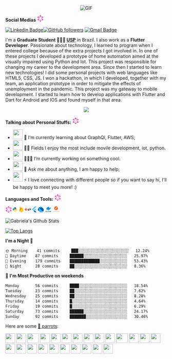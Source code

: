 <p align="center">
<img align="center" alt="GIF" src="https://media.giphy.com/media/xUPGcEliCc7bETyfO8/giphy.gif" />
</p>

**Social Medias** <code><img height="20" src="https://raw.githubusercontent.com/github/explore/5c058a388828bb5fde0bcafd4bc867b5bb3f26f3/topics/graphql/graphql.png"></code> 

[![Linkedin Badge](https://img.shields.io/badge/-Gabriela%20Santos-blue?style=social&logo=Linkedin&logoColor=blue&link=https://www.linkedin.com/in/gabriela-pereira-dos-santos-472365139/)](https://www.linkedin.com/in/gabriela-pereira-dos-santos-472365139/)[![GitHub followers](https://img.shields.io/github/followers/ggsant?label=Follow&style=social)](https://github.com/ggsant/?tab=follow) [![Gmail Badge](https://img.shields.io/badge/-gabriela.pereira.santos-c14438?style=social&logo=Gmail&logoColor=red&link=mailto:gabriela.pereira.santos@usp.br)](mailto:gabriela.pereira.santos@usp.br) 



I'm a **Graduate Student 👨🏽‍💼 [USP](https://www5.usp.br/)** in Brazil. I also work as a **Flutter Developer**. Passionate about technology, I learned to program when I entered college because of the extra projects I got involved in. In one of these projects I developed a prototype of home automation aimed at the visually impaired using Python and Iot. This project was responsible for changing my career to the development area. Since then I started to learn new technologies! I did some personal projects with web languages ​​like HTML5, CSS, JS. I won a hackathon, in which I developed, together with my team, an application prototype in order to mitigate the effects of unemployment in the pandemic. This project was my gateway to mobile development. I started to learn how to develop applications with Flutter and Dart for Android and IOS and found myself in that area. 

<p align="center">
  <img alig src="https://github-profile-trophy.vercel.app/?username=ggsant&column=6&rank=SSS,SS,S,AAA,AA,A,B,C" />
</p>



**Talking about Personal Stuffs:** <code><img height="20" src="https://raw.githubusercontent.com/github/explore/5c058a388828bb5fde0bcafd4bc867b5bb3f26f3/topics/graphql/graphql.png"></code>

- <img src="https://cultofthepartyparrot.com/parrots/hd/laptop_parrot.gif" width="30" height="30"/> 📖 I’m currently learning about GraphQl, Flutter, AWS;
- <img src="https://cultofthepartyparrot.com/parrots/hd/laptop_parrot.gif" width="30" height="30"/> 🤹🏽 Fields I enjoy the most include movile development, iot, python.
- <img src="https://cultofthepartyparrot.com/parrots/hd/laptop_parrot.gif" width="30" height="30"/> 👨🏽‍💻 I’m currently working on something cool.
- <img src="https://cultofthepartyparrot.com/parrots/hd/laptop_parrot.gif" width="30" height="30"/> 💬 Ask me about anything, I am happy to help;
- <img src="https://cultofthepartyparrot.com/parrots/hd/laptop_parrot.gif" width="30" height="30"/> ⚡️ I love connecting with different people so if you want to say hi, I'll be happy to meet you more! :)

**Languages and Tools:** <code><img height="20" src="https://raw.githubusercontent.com/github/explore/5c058a388828bb5fde0bcafd4bc867b5bb3f26f3/topics/graphql/graphql.png"></code>

<code><img height="20" src="https://raw.githubusercontent.com/github/explore/5c058a388828bb5fde0bcafd4bc867b5bb3f26f3/topics/graphql/graphql.png"></code><code><img height="20" src="https://raw.githubusercontent.com/github/explore/80688e429a7d4ef2fca1e82350fe8e3517d3494d/topics/python/python.png"></code><code><img height="20" src="https://raw.githubusercontent.com/github/explore/80688e429a7d4ef2fca1e82350fe8e3517d3494d/topics/firebase/firebase.png"></code><code><img height="20" src="https://raw.githubusercontent.com/github/explore/80688e429a7d4ef2fca1e82350fe8e3517d3494d/topics/git/git.png"></code><code><img height="20" src="https://raw.githubusercontent.com/github/explore/80688e429a7d4ef2fca1e82350fe8e3517d3494d/topics/flutter/flutter.png"></code><code><img height="20" src="https://raw.githubusercontent.com/github/explore/80688e429a7d4ef2fca1e82350fe8e3517d3494d/topics/dart/dart.png"></code>
<code><img height="20" src="https://raw.githubusercontent.com/github/explore/80688e429a7d4ef2fca1e82350fe8e3517d3494d/topics/docker/docker.png"></code>
<code><img height="20" src="https://raw.githubusercontent.com/github/explore/80688e429a7d4ef2fca1e82350fe8e3517d3494d/topics/postman/postman.png"></code>


![Gabriela's Github Stats](https://github-readme-stats.vercel.app/api?username=ggsant&show_icons=true&theme=dracula)

[![Top Langs](https://github-readme-stats.vercel.app/api/top-langs/?username=ggsant&layout=compact)](https://github.com/ggsant/github-readme-stats)


<!--START_SECTION:waka-->
**I'm a Night 🦉** 

```text
🌞 Morning    41 commits     ███░░░░░░░░░░░░░░░░░░░░░░   12.24% 
🌆 Daytime    87 commits     ██████░░░░░░░░░░░░░░░░░░░   25.97% 
🌃 Evening    179 commits    █████████████░░░░░░░░░░░░   53.43% 
🌙 Night      28 commits     ██░░░░░░░░░░░░░░░░░░░░░░░   8.36%

```
📅 **I'm Most Productive on weekends** 

```text
Monday       56 commits     ████░░░░░░░░░░░░░░░░░░░░░   18.54% 
Tuesday      23 commits     ██░░░░░░░░░░░░░░░░░░░░░░░   7.62% 
Wednesday    25 commits     ██░░░░░░░░░░░░░░░░░░░░░░░   8.28% 
Thursday     14 commits     █░░░░░░░░░░░░░░░░░░░░░░░░   4.64% 
Friday       19 commits     █░░░░░░░░░░░░░░░░░░░░░░░░   6.29% 
Saturday     73 commits     ██████░░░░░░░░░░░░░░░░░░░   24.17% 
Sunday       92 commits     ███████░░░░░░░░░░░░░░░░░░   30.46%

```

<!--END_SECTION:waka-->

Here are some [🦜 parrots](https://cultofthepartyparrot.com):

<div>
    <img src="https://cultofthepartyparrot.com/parrots/hd/githubparrot.gif" width="30" height="30"/>
    <img src="https://cultofthepartyparrot.com/flags/hd/indiaparrot.gif" width="30" height="30"/>
    <img src="https://cultofthepartyparrot.com/parrots/asyncparrot.gif" width="36" height="30"/>
    <img src="https://cultofthepartyparrot.com/parrots/exceptionallyfastparrot.gif" width="30" height="30"/>
    <img src="https://cultofthepartyparrot.com/parrots/hd/60fpsparrot.gif" width="30" height="30"/>
    <img src="https://cultofthepartyparrot.com/parrots/hd/jumpingparrot.gif" width="30" height="30"/>
    <img src="https://cultofthepartyparrot.com/parrots/hd/opensourceparrot.gif" width="30" height="30"/>
    <img src="https://cultofthepartyparrot.com/parrots/hd/dealwithitnowparrot.gif" width="30" height="30"/>
    <img src="https://cultofthepartyparrot.com/parrots/hd/hypnoparrotlight.gif" width="30" height="30"/>
    <img src="https://cultofthepartyparrot.com/parrots/databaseparrot.gif" width="30" height="30"/>
    <img src="https://cultofthepartyparrot.com/parrots/fixparrot.gif" width="36" height="30"/>
    <img src="https://cultofthepartyparrot.com/parrots/hd/laptop_parrot.gif" width="30" height="30"/>
    <img src="https://cultofthepartyparrot.com/parrots/hd/spinningparrot.gif" width="30" height="30"/>
    <img src="https://cultofthepartyparrot.com/parrots/hd/levitationparrot.gif" width="30" height="30"/>
    <img src="https://cultofthepartyparrot.com/parrots/hd/meldparrot.gif" width="30" height="30"/>
    <img src="https://cultofthepartyparrot.com/parrots/slomoparrot.gif" width="30" height="30"/>
    <img src="https://cultofthepartyparrot.com/parrots/hd/moonwalkingparrot.gif" width="30" height="30"/>
    <img src="https://cultofthepartyparrot.com/parrots/hd/stableparrot.gif" width="30" height="30"/>
    <img src="https://cultofthepartyparrot.com/parrots/hd/scienceparrot.gif" width="30" height="30"/>
    <img src="https://cultofthepartyparrot.com/parrots/hd/pirateparrot.gif" width="30" height="30"/>
    <img src="https://cultofthepartyparrot.com/parrots/hd/footballparrot.gif" width="30" height="30"/>
    <img src="https://cultofthepartyparrot.com/parrots/hd/illuminatiparrot.gif" width="30" height="30"/>
    <img src="https://cultofthepartyparrot.com/parrots/hd/hypnoparrotdark.gif" width="30" height="30"/>
    <img src="https://cultofthepartyparrot.com/parrots/hd/mustacheparrot.gif" width="30" height="30"/>
</div>
